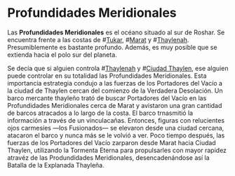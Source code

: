# Profundidades Meridionales

Las **Profundidades Meridionales** es el océano situado al sur de Roshar. Se encuentra frente a las costas de #[Tukar](locations/tukar), #[Marat](locations/marat) y #[Thaylenah](locations/thaylenah). Presumiblemente es bastante profundo. Además, es muy posible que se extienda hacia el polo sur del planeta.

Se decía que si alguien controla #[Thaylenah](locations/thaylenah) y #[Ciudad Thaylen](locations/thaylen-city), ese alguien puede controlar en su totalidad las Profundidades Meridionales. Esta importancia estrategia condujo a las fuerzas de los Portadores del Vacío a la ciudad de Thaylen cercan del comienzo de la Verdadera Desolación. Un barco mercante thayleño trató de buscar Portadores del Vacío en las Profundidades Meridionales cerca de Marat y avistaron una gran cantidad de barcos atracados a lo largo de la costa. El barco trnasmitió la información a través de un vinculacañas. Entonces, figuras con relucientes ojos carmesíes —los Fusionados— se elevaron desde una ciudad cercana, atacaron el barco y nunca más se le volvió a ver.  Poco tiempo después, las fuerzas de los Portadores del Vacío zarparon desde Marat hacia Ciudad Thaylen, utilizando la Tormenta Eterna para propulsarles con mayor rapidez atravéz de las Produndidades Meridionales, desencadenándose así la Batalla de la Explanada Thayleña. 
